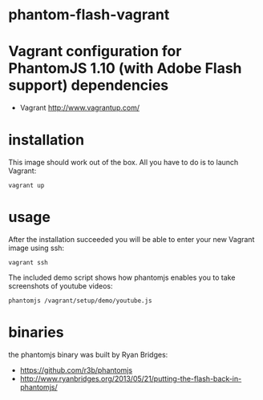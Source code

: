 phantom-flash-vagrant
=====================

Vagrant configuration for PhantomJS 1.10 (with Adobe Flash support)
dependencies
=====================

* Vagrant http://www.vagrantup.com/

installation
=====================

This image should work out of the box.
All you have to do is to launch Vagrant:

```Shell
vagrant up
```

usage
=====================

After the installation succeeded you will be able to enter your new Vagrant image using ssh:

```Shell
vagrant ssh
```

The included demo script shows how phantomjs enables you to take screenshots of youtube videos:

```Shell
phantomjs /vagrant/setup/demo/youtube.js
```

binaries
=====================

the phantomjs binary was built by Ryan Bridges:

* https://github.com/r3b/phantomjs
* http://www.ryanbridges.org/2013/05/21/putting-the-flash-back-in-phantomjs/